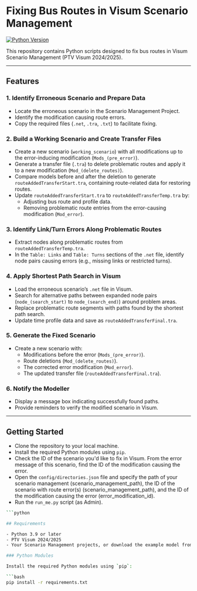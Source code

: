 # Fixing Bus Routes in Visum Scenario Management 

[![Python Version](https://img.shields.io/badge/python-3.9%2B-blue.svg)](https://www.python.org/downloads/release)

This repository contains Python scripts designed to fix bus routes in Visum Scenario Management (PTV Visum 2024/2025).

---

## Features

### 1. Identify Erroneous Scenario and Prepare Data
- Locate the erroneous scenario in the Scenario Management Project.
- Identify the modification causing route errors.
- Copy the required files (`.net`, `.tra`, `.txt`) to facilitate fixing.

### 2. Build a Working Scenario and Create Transfer Files
- Create a new scenario (`working_scenario`) with all modifications up to the error-inducing modification (`Mods_(pre_error)`).
- Generate a transfer file (`.tra`) to delete problematic routes and apply it to a new modification (`Mod_(delete_routes)`).
- Compare models before and after the deletion to generate `routeAddedTransferStart.tra`, containing route-related data for restoring routes.
- Update `routeAddedTransferStart.tra` to `routeAddedTransferTemp.tra` by:
  - Adjusting bus route and profile data.
  - Removing problematic route entries from the error-causing modification (`Mod_error`).

### 3. Identify Link/Turn Errors Along Problematic Routes
- Extract nodes along problematic routes from `routeAddedTransferTemp.tra`.
- In the `Table: Links` and `Table: Turns` sections of the `.net` file, identify node pairs causing errors (e.g., missing links or restricted turns).

### 4. Apply Shortest Path Search in Visum
- Load the erroneous scenario’s `.net` file in Visum.
- Search for alternative paths between expanded node pairs (`node_(search_start)` to `node_(search_end)`) around problem areas.
- Replace problematic route segments with paths found by the shortest path search.
- Update time profile data and save as `routeAddedTransferFinal.tra`.

### 5. Generate the Fixed Scenario
- Create a new scenario with:
  - Modifications before the error (`Mods_(pre_error)`).
  - Route deletions (`Mod_(delete_routes)`).
  - The corrected error modification (`Mod_error`).
  - The updated transfer file (`routeAddedTransferFinal.tra`).

### 6. Notify the Modeller
- Display a message box indicating successfully found paths.
- Provide reminders to verify the modified scenario in Visum.

---
## Getting Started

- Clone the repository to your local machine.
- Install the required Python modules using `pip`.
- Check the ID of the scenario you'd like to fix in Visum. From the error message of this scenario, find the ID of the modification causing the error.
- Open the `config/directories.json` file and specify the path of your scenario management (scenario_management_path), the ID of the scenario with route error(s) (scenario_management_path), and the ID of the modification causing the error (error_modification_id).
- Run the `run_me.py` script (as Admin).

```bash
```python

## Requirements

- Python 3.9 or later
- PTV Visum 2024/2025
- Your Scenario Management projects, or download the example model from [PCAM/P6 Tool/Eaxample_Model_Scenario](https://transportforlondon.sharepoint.com/:f:/r/sites/one-pcam/Shared%20Documents/P6%20Tool/Eaxample%20Model_Scenario%20Management%20Bus%20Routes?csf=1&web=1&e=4ZptbN)

### Python Modules

Install the required Python modules using `pip`:

```bash
pip install -r requirements.txt
